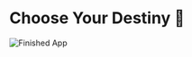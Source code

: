 
# Choose Your Destiny 🤔

![Finished App](https://github.com/londonappbrewery/Images/blob/master/Destini.gif)



